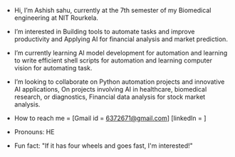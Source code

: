 -  Hi, I’m Ashish sahu, currently  at the 7th semester of my  Biomedical engineering at  NIT Rourkela.
-  I’m interested in Building tools to automate  tasks and improve  productivity  and  Applying  AI for financial analysis and market prediction.
-  I’m  currently learning AI model development  for automation and learning to write  efficient shell scripts for automation and learning computer vision for automating task.

-  I’m looking to collaborate on Python automation projects and innovative AI applications, On projects involving AI in healthcare, biomedical research, or diagnostics, Financial data analysis for stock  market analysis.


-  How to reach me = [Gmail id = 6372671@gmail.com] [linkedIn = ]
-  Pronouns: HE
-  Fun fact:  "If it has four wheels and goes fast, I'm interested!" 

<!---
Ashish-s2/Ashish-s2 is a  special  repository  because its`README.md` (this file) appears on your GitHub profile.
You can click the Preview link to take a look at your changes.
--->
